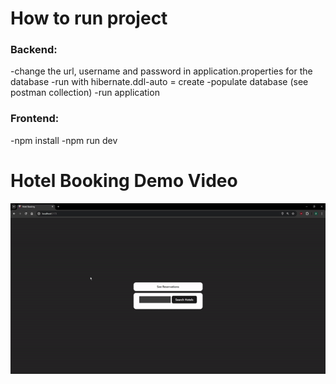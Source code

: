 # How to run project

### Backend:
-change the url, username and password in application.properties for the database
-run with hibernate.ddl-auto = create
-populate database (see postman collection)
-run application

### Frontend:
-npm install
-npm run dev


# Hotel Booking Demo Video

![](hotel_booking_demo_video.gif)